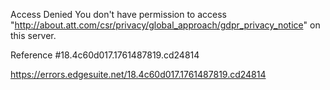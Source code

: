 Access Denied
You don't have permission to access "http://about.att.com/csr/privacy/global_approach/gdpr_privacy_notice" on this server.

Reference #18.4c60d017.1761487819.cd24814

https://errors.edgesuite.net/18.4c60d017.1761487819.cd24814